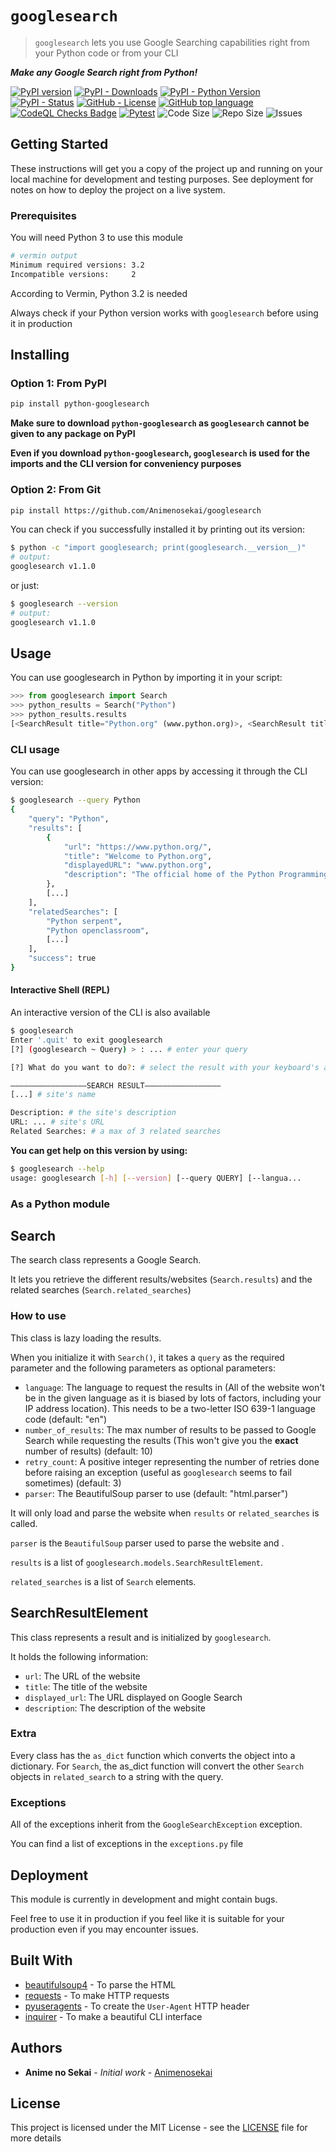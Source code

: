 # `googlesearch`

> `googlesearch` lets you use Google Searching capabilities right from your Python code or from your CLI

***Make any Google Search right from Python!***

[![PyPI version](https://badge.fury.io/py/python-googlesearch.svg)](https://pypi.org/project/python-googlesearch/)
[![PyPI - Downloads](https://img.shields.io/pypi/dm/python-googlesearch)](https://pypistats.org/packages/python-googlesearch)
[![PyPI - Python Version](https://img.shields.io/pypi/pyversions/python-googlesearch)](https://pypi.org/project/python-googlesearch/)
[![PyPI - Status](https://img.shields.io/pypi/status/python-googlesearch)](https://pypi.org/project/python-googlesearch/)
[![GitHub - License](https://img.shields.io/github/license/Animenosekai/googlesearch)](https://github.com/Animenosekai/googlesearch/blob/master/LICENSE)
[![GitHub top language](https://img.shields.io/github/languages/top/Animenosekai/googlesearch)](https://github.com/Animenosekai/googlesearch)
[![CodeQL Checks Badge](https://github.com/Animenosekai/googlesearch/workflows/CodeQL%20Python%20Analysis/badge.svg)](https://github.com/Animenosekai/googlesearch/actions?query=workflow%3ACodeQL)
[![Pytest](https://github.com/Animenosekai/googlesearch/actions/workflows/pytest.yml/badge.svg)](https://github.com/Animenosekai/googlesearch/actions/workflows/pytest.yml)
![Code Size](https://img.shields.io/github/languages/code-size/Animenosekai/googlesearch)
![Repo Size](https://img.shields.io/github/repo-size/Animenosekai/googlesearch)
![Issues](https://img.shields.io/github/issues/Animenosekai/googlesearch)

## Getting Started

These instructions will get you a copy of the project up and running on your local machine for development and testing purposes. See deployment for notes on how to deploy the project on a live system.

### Prerequisites

You will need Python 3 to use this module

```bash
# vermin output
Minimum required versions: 3.2
Incompatible versions:     2
```

According to Vermin, Python 3.2 is needed

Always check if your Python version works with `googlesearch` before using it in production

## Installing

### Option 1: From PyPI

```bash
pip install python-googlesearch
```

**Make sure to download `python-googlesearch` as `googlesearch` cannot be given to any package on PyPI**

**Even if you download `python-googlesearch`, `googlesearch` is used for the imports and the CLI version for conveniency purposes**

### Option 2: From Git

```bash
pip install https://github.com/Animenosekai/googlesearch
```

You can check if you successfully installed it by printing out its version:

```bash
$ python -c "import googlesearch; print(googlesearch.__version__)"
# output:
googlesearch v1.1.0
```

<!--If a CLI version is available-->

or just:

```bash
$ googlesearch --version
# output:
googlesearch v1.1.0
```

## Usage

You can use googlesearch in Python by importing it in your script:

```python
>>> from googlesearch import Search
>>> python_results = Search("Python")
>>> python_results.results
[<SearchResult title="Python.org" (www.python.org)>, <SearchResult title="Python" ()>, <SearchResult title="Python (langage) — Wikipédia" (fr.wikipedia.org › wiki › Python_(langage))>, ...]
```

### CLI usage

You can use googlesearch in other apps by accessing it through the CLI version:

```bash
$ googlesearch --query Python
{
    "query": "Python",
    "results": [
        {
            "url": "https://www.python.org/",
            "title": "Welcome to Python.org",
            "displayedURL": "www.python.org",
            "description": "The official home of the Python Programming Language.\nDownloads \u00b7 Python For Beginners \u00b7 Quotes about Python \u00b7 Python Essays"
        },
        [...]
    ],
    "relatedSearches": [
        "Python serpent",
        "Python openclassroom",
        [...]
    ],
    "success": true
}
```

#### Interactive Shell (REPL)

An interactive version of the CLI is also available

```bash
$ googlesearch
Enter '.quit' to exit googlesearch
[?] (googlesearch ~ Query) > : ... # enter your query

[?] What do you want to do?: # select the result with your keyboard's arrows and [enter]

—————————————————SEARCH RESULT—————————————————
[...] # site's name

Description: # the site's description
URL: ... # site's URL
Related Searches: # a max of 3 related searches
```

**You can get help on this version by using:**

```bash
$ googlesearch --help
usage: googlesearch [-h] [--version] [--query QUERY] [--langua...
```

### As a Python module

## Search

The search class represents a Google Search.

It lets you retrieve the different results/websites (`Search.results`) and the related searches (`Search.related_searches`)

### How to use

This class is lazy loading the results.

When you initialize it with `Search()`, it takes a `query` as the required parameter and the following parameters as optional parameters:

- `language`: The language to request the results in (All of the website won't be in the given language as it is biased by lots of factors, including your IP address location). This needs to be a two-letter ISO 639-1 language code (default: "en")
- `number_of_results`: The max number of results to be passed to Google Search while requesting the results (This won't give you the **exact** number of results) (default: 10)
- `retry_count`: A positive integer representing the number of retries done before raising an exception (useful as `googlesearch` seems to fail sometimes) (default: 3)
- `parser`: The BeautifulSoup parser to use (default: "html.parser")

It will only load and parse the website when `results` or `related_searches` is called.

`parser` is the `BeautifulSoup` parser used to parse the website and .

`results` is a list of `googlesearch.models.SearchResultElement`.

`related_searches` is a list of `Search` elements.

## SearchResultElement

This class represents a result and is initialized by `googlesearch`.

It holds the following information:

- `url`: The URL of the website
- `title`: The title of the website
- `displayed_url`: The URL displayed on Google Search
- `description`: The description of the website

### Extra

Every class has the `as_dict` function which converts the object into a dictionary. For `Search`, the as_dict function will convert the other `Search` objects in `related_search` to a string with the query.

### Exceptions

All of the exceptions inherit from the `GoogleSearchException` exception.

You can find a list of exceptions in the `exceptions.py` file

## Deployment

This module is currently in development and might contain bugs.

Feel free to use it in production if you feel like it is suitable for your production even if you may encounter issues.

## Built With

- [beautifulsoup4](https://pypi.org/project/beautifulsoup4/) - To parse the HTML
- [requests](https://github.com/psf/requests) - To make HTTP requests
- [pyuseragents](https://github.com/Animenosekai/useragents) - To create the `User-Agent` HTTP header
- [inquirer](https://github.com/magmax/python-inquirer) - To make a beautiful CLI interface

## Authors

- **Anime no Sekai** - *Initial work* - [Animenosekai](https://github.com/Animenosekai)

## License

This project is licensed under the MIT License - see the [LICENSE](LICENSE) file for more details
